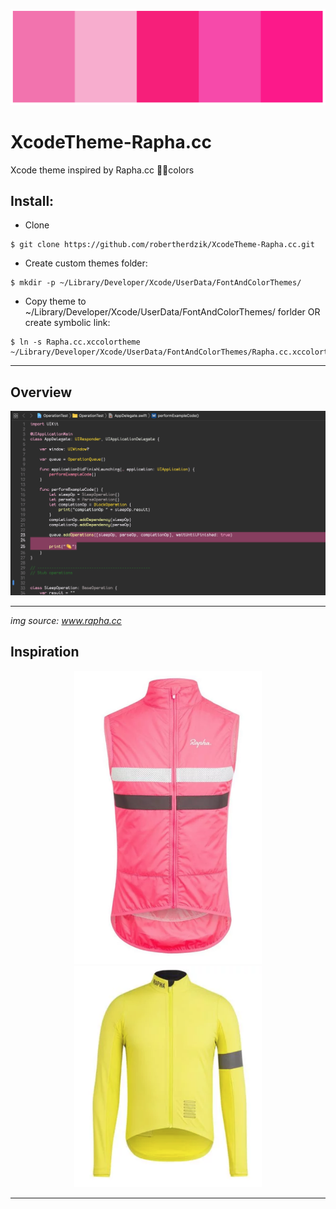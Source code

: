 <p align="center">
<img src ="./Assets/palette.png"/>
</p>

# XcodeTheme-Rapha.cc
Xcode theme inspired by Rapha.cc 🚴‍♀️colors

## Install:

* Clone
```console
$ git clone https://github.com/robertherdzik/XcodeTheme-Rapha.cc.git
```

* Create custom themes folder:
```console
$ mkdir -p ~/Library/Developer/Xcode/UserData/FontAndColorThemes/
```

* Copy theme to ~/Library/Developer/Xcode/UserData/FontAndColorThemes/ forlder OR create symbolic link:
```console
$ ln -s Rapha.cc.xccolortheme ~/Library/Developer/Xcode/UserData/FontAndColorThemes/Rapha.cc.xccolortheme
```

---

## Overview
<p align="center">
<img src ="./Assets/xcode.png"/>
</p>

---

_img source: www.rapha.cc_

## Inspiration
<p align="center">
<img src ="./Assets/rapha_pink.png" width="300"/>
<img src ="./Assets/rapha_yellow.png" width="300"/>
</p>

---
